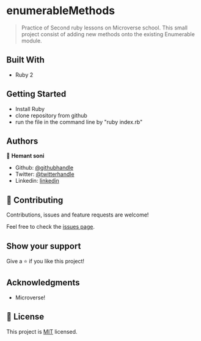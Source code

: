 # enumerableMethods


> Practice of Second ruby lessons on Microverse school. This small project consist of adding new methods onto the existing Enumerable module.

## Built With

- Ruby 2

## Getting Started

- Install Ruby
- clone repository from github
- run the file in the command line by "ruby index.rb"

## Authors

👤 **Hemant soni**

- Github: [@githubhandle](https://github.com/hemant-soni-vst-au4)
- Twitter: [@twitterhandle](https://twitter.com/abdelperez11)
- Linkedin: [linkedin](https://www.linkedin.com/in/hemant-soni-97427b193/)

## 🤝 Contributing

Contributions, issues and feature requests are welcome!

Feel free to check the [issues page](issues/).

## Show your support

Give a ⭐️ if you like this project!

## Acknowledgments

- Microverse!

## 📝 License

This project is [MIT](lic.url) licensed.
